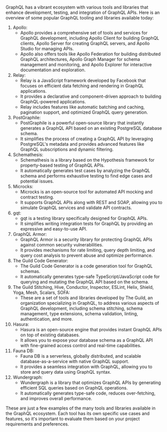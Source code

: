 GraphQL has a vibrant ecosystem with various tools and libraries that enhance development, testing, and integration of GraphQL APIs. Here is an overview of some popular GraphQL tooling and libraries available today:

1. Apollo:
    - Apollo provides a comprehensive set of tools and services for GraphQL development, including Apollo Client for building GraphQL clients, Apollo Server for creating GraphQL servers, and Apollo Studio for managing APIs.
    - Apollo also offers tools like Apollo Federation for building distributed GraphQL architectures, Apollo Graph Manager for schema management and monitoring, and Apollo Explorer for interactive documentation and exploration.
2. Relay:
    - Relay is a JavaScript framework developed by Facebook that focuses on efficient data fetching and rendering in GraphQL applications.
    - It provides a declarative and component-driven approach to building GraphQL-powered applications.
    - Relay includes features like automatic batching and caching, pagination support, and optimized GraphQL query generation.
3. PostGraphile:
    - PostGraphile is a powerful open-source library that instantly generates a GraphQL API based on an existing PostgreSQL database schema.
    - It simplifies the process of creating a GraphQL API by leveraging PostgreSQL's metadata and provides advanced features like GraphQL subscriptions and dynamic filtering.
4. Schemathesis:
    - Schemathesis is a library based on the Hypothesis framework for property-based testing of GraphQL APIs.
    - It automatically generates test cases by analyzing the GraphQL schema and performs exhaustive testing to find edge cases and potential issues.
5. Microcks:
    - Microcks is an open-source tool for automated API mocking and contract testing.
    - It supports GraphQL APIs along with REST and SOAP, allowing you to simulate GraphQL services and validate API contracts.
6. gqt:
    - gqt is a testing library specifically designed for GraphQL APIs.
    - It simplifies writing integration tests for GraphQL by providing an expressive and easy-to-use API.
7. GraphQL Armor:
    - GraphQL Armor is a security library for protecting GraphQL APIs against common security vulnerabilities.
    - It provides mechanisms for rate limiting, query depth limiting, and query cost analysis to prevent abuse and optimize performance.
8. The Guild Code Generator:
    - The Guild Code Generator is a code generation tool for GraphQL schemas.
    - It automatically generates type-safe TypeScript/JavaScript code for querying and mutating the GraphQL API based on the schema.
9. The Guild Stitching, Hive, Conductor, Inspector, ESLint, Helix, Shield, Yoga, Mesh, Scalars, SOFA:
    - These are a set of tools and libraries developed by The Guild, an organization specializing in GraphQL, to address various aspects of GraphQL development, including schema stitching, schema management, type extensions, schema validation, linting, authentication, and more.
10. Hasura:
    - Hasura is an open-source engine that provides instant GraphQL APIs on top of existing databases.
    - It allows you to expose your database schema as a GraphQL API with fine-grained access control and real-time capabilities.
11. Fauna DB:
    - Fauna DB is a serverless, globally distributed, and scalable database-as-a-service with native GraphQL support.
    - It provides a seamless integration with GraphQL, allowing you to store and query data using GraphQL syntax.
12. Wundergraph:
    - Wundergraph is a library that optimizes GraphQL APIs by generating efficient SQL queries based on GraphQL operations.
    - It automatically generates type-safe code, reduces over-fetching, and improves overall performance.

These are just a few examples of the many tools and libraries available in the GraphQL ecosystem. Each tool has its own specific use cases and features, so it's important to evaluate them based on your project requirements and preferences.